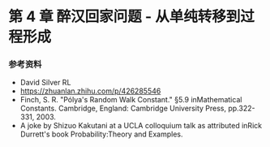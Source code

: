 
# 第 4 章 醉汉回家问题 - 从单纯转移到过程形成


### 参考资料

- David Silver RL
- https://zhuanlan.zhihu.com/p/426285546
- Finch, S. R. "Pólya's Random Walk Constant." §5.9 inMathematical Constants. Cambridge, England: Cambridge University Press, pp.322-331, 2003.
- A joke by Shizuo Kakutani at a UCLA colloquium talk as attributed inRick Durrett's book Probability:Theory and Examples.
